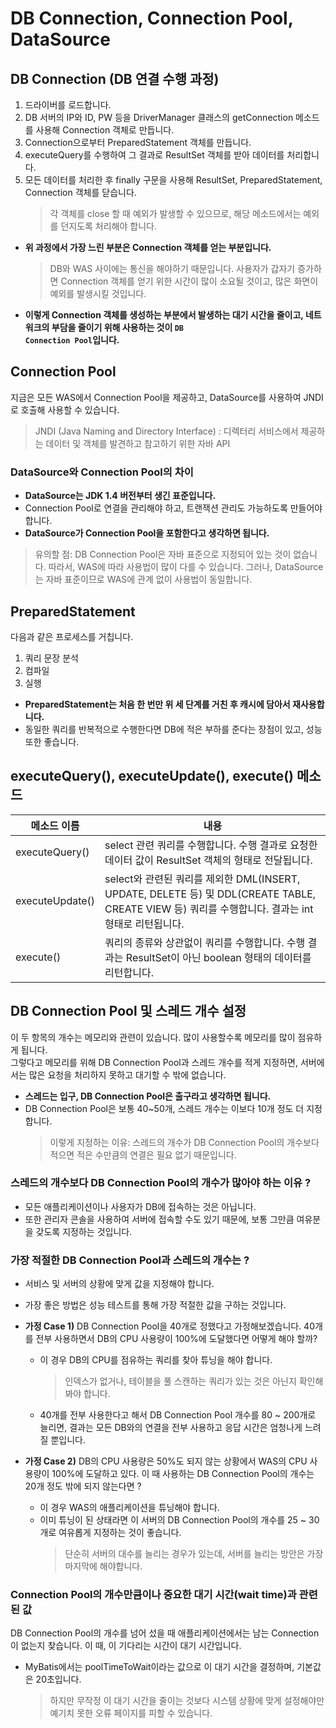 # DB Connection, Connection Pool, DataSource

## DB Connection (DB 연결 수행 과정)
1. 드라이버를 로드합니다.
2. DB 서버의 IP와 ID, PW 등을 DriverManager 클래스의 getConnection 메소드를 사용해 Connection 객체로 만듭니다.
3. Connection으로부터 PreparedStatement 객체를 만듭니다.
4. executeQuery를 수행하여 그 결과로 ResultSet 객체를 받아 데이터를 처리합니다.
5. 모든 데이터를 처리한 후 finally 구문을 사용해 ResultSet, PreparedStatement, Connection 객체를 닫습니다.
    > 각 객체를 close 할 때 예외가 발생할 수 있으므로, 해당 메소드에서는 예외를 던지도록 처리해야 합니다.
    
* **위 과정에서 가장 느린 부분은 Connection 객체를 얻는 부분입니다.**
    > DB와 WAS 사이에는 통신을 해야하기 때문입니다.
    > 사용자가 갑자기 증가하면 Connection 객체를 얻기 위한 시간이 많이 소요될 것이고, 많은 화면이 예외를 발생시킬 것입니다.

* **이렇게 Connection 객체를 생성하는 부분에서 발생하는 대기 시간을 줄이고,
네트워크의 부담을 줄이기 위해 사용하는 것이 <code>DB Connection Pool</code>입니다.**

## Connection Pool
지금은 모든 WAS에서 Connection Pool을 제공하고, DataSource를 사용하여 JNDI로 호출해 사용할 수 있습니다.
> JNDI (Java Naming and Directory Interface) : 디렉터리 서비스에서 제공하는 데이터 및 객체를 발견하고 참고하기 위한 자바 API

### DataSource와 Connection Pool의 차이
* **DataSource는 JDK 1.4 버전부터 생긴 표준입니다.**
* Connection Pool로 연결을 관리해야 하고, 트랜잭션 관리도 가능하도록 만들어야 합니다.
* **DataSource가 Connection Pool을 포함한다고 생각하면 됩니다.**
> 유의할 점: DB Connection Pool은 자바 표준으로 지정되어 있는 것이 없습니다.
> 따라서, WAS에 따라 사용법이 많이 다를 수 있습니다.
> 그러나, DataSource는 자바 표준이므로 WAS에 관계 없이 사용법이 동일합니다.

## PreparedStatement
다음과 같은 프로세스를 거칩니다.
1. 쿼리 문장 분석
2. 컴파일
3. 실행

* **PreparedStatement는 처음 한 번만 위 세 단계를 거친 후 캐시에 담아서 재사용합니다.**
* 동일한 쿼리를 반복적으로 수행한다면 DB에 적은 부하를 준다는 장점이 있고, 성능 또한 좋습니다.

## executeQuery(), executeUpdate(), execute() 메소드

메소드 이름 | 내용
------------|------------
executeQuery() | select 관련 쿼리를 수행합니다. 수행 결과로 요청한 데이터 값이 ResultSet 객체의 형태로 전달됩니다.
executeUpdate() | select와 관련된 쿼리를 제외한 DML(INSERT, UPDATE, DELETE 등) 및 DDL(CREATE TABLE, CREATE VIEW 등) 쿼리를 수행합니다. 결과는 int 형태로 리턴됩니다.
execute() | 쿼리의 종류와 상관없이 쿼리를 수행합니다. 수행 결과는 ResultSet이 아닌 boolean 형태의 데이터를 리턴합니다.

## DB Connection Pool 및 스레드 개수 설정
이 두 항목의 개수는 메모리와 관련이 있습니다. 많이 사용할수록 메모리를 많이 점유하게 됩니다.<br/>
그렇다고 메모리를 위해 DB Connection Pool과 스레드 개수를 적게 지정하면,
서버에서는 많은 요청을 처리하지 못하고 대기할 수 밖에 없습니다.

* **스레드는 입구, DB Connection Pool은 출구라고 생각하면 됩니다.**
* DB Connection Pool은 보통 40~50개, 스레드 개수는 이보다 10개 정도 더 지정합니다.
    > 이렇게 지정하는 이유: 스레드의 개수가 DB Connection Pool의 개수보다 적으면
    적은 수만큼의 연결은 필요 없기 때문입니다.
    
### 스레드의 개수보다 DB Connection Pool의 개수가 많아야 하는 이유 ?
* 모든 애플리케이션이나 사용자가 DB에 접속하는 것은 아닙니다.
* 또한 관리자 콘솔을 사용하여 서버에 접속할 수도 있기 때문에, 보통 그만큼 여유분을 갖도록 지정하는 것입니다.

### 가장 적절한 DB Connection Pool과 스레드의 개수는 ?
* 서비스 및 서버의 상황에 맞게 값을 지정해야 합니다.
* 가장 좋은 방법은 성능 테스트를 통해 가장 적절한 값을 구하는 것입니다.

* **가정 Case 1)** DB Connection Pool을 40개로 정했다고 가정해보겠습니다. 40개를 전부 사용하면서 DB의 CPU 사용량이 100%에 도달했다면 어떻게 해야 할까?
    * 이 경우 DB의 CPU를 점유하는 쿼리를 찾아 튜닝을 해야 합니다.
        > 인덱스가 없거나, 테이블을 풀 스캔하는 쿼리가 있는 것은 아닌지 확인해봐야 합니다.
    * 40개를 전부 사용한다고 해서 DB Connection Pool 개수를 80 ~ 200개로 늘리면, 결과는 모든 DB와의 연결을 전부 사용하고 응답 시간은 엄청나게 느려질 뿐입니다.
    
* **가정 Case 2)** DB의 CPU 사용량은 50%도 되지 않는 상황에서 WAS의 CPU 사용량이 100%에 도달하고 있다. 이 때 사용하는 DB Connection Pool의 개수는 20개 정도 밖에 되지 않는다면 ?
    * 이 경우 WAS의 애플리케이션을 튜닝해야 합니다.
    * 이미 튜닝이 된 상태라면 이 서버의 DB Connection Pool의 개수를 25 ~ 30개로 여유롭게 지정하는 것이 좋습니다.
        > 단순히 서버의 대수를 늘리는 경우가 있는데, 서버를 늘리는 방안은 가장 마지막에 해야합니다.
        
### Connection Pool의 개수만큼이나 중요한 대기 시간(wait time)과 관련된 값
DB Connection Pool의 개수를 넘어 섰을 때 애플리케이션에서는 남는 Connection이 없는지 찾습니다. 이 때, 이 기다리는 시간이 대기 시간입니다.
* MyBatis에서는 poolTimeToWait이라는 값으로 이 대기 시간을 결정하며, 기본값은 20초입니다.
     > 하지만 무작정 이 대기 시간을 줄이는 것보다 시스템 상황에 맞게 설정해야만 예기치 못한 오류 페이지를 피할 수 있습니다.